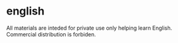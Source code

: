 # english
All materials are inteded for private use only helping learn English. Commercial distribution is forbiden.
